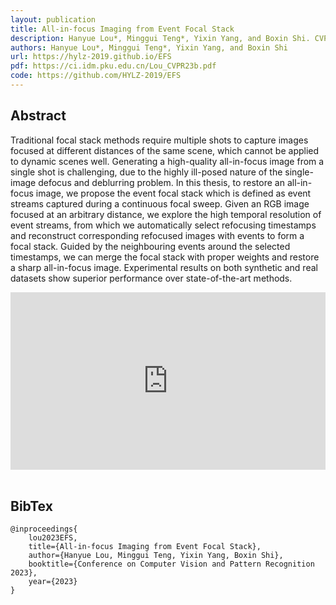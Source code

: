 ```yaml
---
layout: publication
title: All-in-focus Imaging from Event Focal Stack
description: Hanyue Lou*, Minggui Teng*, Yixin Yang, and Boxin Shi. CVPR 2023.
authors: Hanyue Lou*, Minggui Teng*, Yixin Yang, and Boxin Shi
url: https://hylz-2019.github.io/EFS
pdf: https://ci.idm.pku.edu.cn/Lou_CVPR23b.pdf
code: https://github.com/HYLZ-2019/EFS
---
```


## Abstract 
Traditional focal stack methods require multiple shots to capture images focused at different distances of the same scene, which cannot be applied to dynamic scenes well. Generating a high-quality all-in-focus image from a single shot is challenging, due to the highly ill-posed nature of the single-image defocus and deblurring problem. In this thesis, to restore an all-in-focus image, we propose the event focal stack which is defined as event streams captured during a continuous focal sweep. Given an RGB image focused at an arbitrary distance, we explore the high temporal resolution of event streams, from which we automatically select refocusing timestamps and reconstruct corresponding refocused images with events to form a focal stack. Guided by the neighbouring events around the selected timestamps, we can merge the focal stack with proper weights and restore a sharp all-in-focus image. Experimental results on both synthetic and real datasets show superior performance over state-of-the-art methods. 

<div>
  <div style="position:relative;padding-top:56.25%;">
    <iframe src="https://www.youtube.com/embed/9HQLqj4cY7o" title="YouTube video player" frameborder="0" allow="accelerometer; autoplay; clipboard-write; encrypted-media; gyroscope; picture-in-picture; web-share" allowfullscreen
      style="position:absolute;top:0;left:0;width:100%;height:100%;"></iframe>
  </div>
</div>

<br>

## BibTex
```
@inproceedings{
    lou2023EFS,
    title={All-in-focus Imaging from Event Focal Stack},
    author={Hanyue Lou, Minggui Teng, Yixin Yang, Boxin Shi},
    booktitle={Conference on Computer Vision and Pattern Recognition 2023},
    year={2023}
}
```
